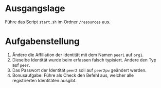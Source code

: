 # Ausgangslage
Führe das Script `start.sh` im Ordner `/resources` aus.

# Aufgabenstellung
1. Ändere die Affiliation der Identität mit dem Namen `peer1` auf `org1`.
2. Dieselbe Identität wurde beim erfassen falsch typisiert. Andere den Typ auf `peer`.
3. Das Passwort der Identität `peer2` soll auf `peer2pw` geändert werden.
4. Bonusaufgabe: Führe als Check den Befehl aus, welcher alle registrierten Identitäten ausgibt.
